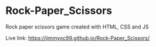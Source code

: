 # Rock-Paper_Scissors

Rock paper scissors game created with HTML, CSS and JS

Live link: https://jimmyoc99.github.io/Rock-Paper_Scissors/
